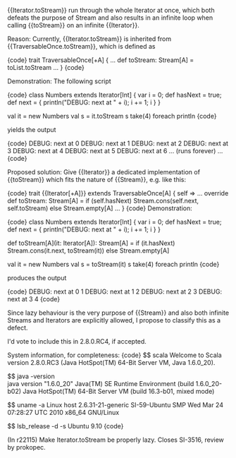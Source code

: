 {{Iterator.toStream}} run through the whole Iterator at once, which both
defeats the purpose of Stream and also results in an infinite
loop when calling {{toStream}} on an infinite {{Iterator}}.

Reason: Currently, {{Iterator.toStream}} is inherited from
{{TraversableOnce.toStream}}, which is defined as

{code}
trait TraversableOnce[+A] {
  ...
  def toStream: Stream[A] = toList.toStream
  ...
}
{code}


Demonstration: The following script

{code}
class Numbers extends Iterator[Int] {
  var i = 0;
  def hasNext = true;
  def next = { println("DEBUG: next at " + i); i += 1; i }
}

val it = new Numbers
val s = it.toStream
s take(4) foreach println
{code}

yields the output

{code}
DEBUG: next at 0
DEBUG: next at 1
DEBUG: next at 2
DEBUG: next at 3
DEBUG: next at 4
DEBUG: next at 5
DEBUG: next at 6
... (runs forever) ...
{code}


Proposed solution: Give {{Iterator}} a dedicated implementation of
{{toStream}} which fits the nature of {{Stream}}, e.g. like this:

{code}
trait {{Iterator[+A]}} extends TraversableOnce[A] {
  self =>
  ...
  override def toStream: Stream[A] =
    if (self.hasNext) Stream.cons(self.next, self.toStream)
    else Stream.empty[A]
  ...
}
{code}
Demonstration:

{code}
class Numbers extends Iterator[Int] {
  var i = 0;
  def hasNext = true;
  def next = { println("DEBUG: next at " + i); i += 1; i }
}

def toStream[A](it: Iterator[A]): Stream[A] =
  if (it.hasNext) Stream.cons(it.next, toStream(it))
  else Stream.empty[A]

val it = new Numbers
val s = toStream(it)
s take(4) foreach println
{code}

produces the output

{code}
DEBUG: next at 0
1
DEBUG: next at 1
2
DEBUG: next at 2
3
DEBUG: next at 3
4
{code}


Since lazy behaviour is the very purpose of {{Stream}} and also both infinite
Streams and Iterators are explicitly allowed, I propose to classify
this as a defect.

I'd vote to include this in 2.8.0.RC4, if accepted.

System information, for completeness:
{code}
$$ scala
Welcome to Scala version 2.8.0.RC3 (Java HotSpot(TM) 64-Bit Server VM, Java 1.6.0_20).

$$ java -version                                           
java version "1.6.0_20"
Java(TM) SE Runtime Environment (build 1.6.0_20-b02)
Java HotSpot(TM) 64-Bit Server VM (build 16.3-b01, mixed mode)

$$ uname -a
Linux host 2.6.31-21-generic SI-59-Ubuntu SMP Wed Mar 24 07:28:27 UTC 2010 x86_64 GNU/Linux

$$ lsb_release -d -s
Ubuntu 9.10
{code}

(In r22115) Make Iterator.toStream be properly lazy.  Closes SI-3516, review by prokopec.
